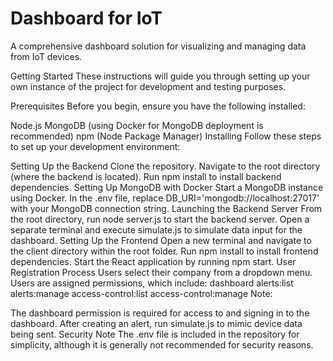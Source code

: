 <h1>Dashboard for IoT</h1>
A comprehensive dashboard solution for visualizing and managing data from IoT devices.

Getting Started
These instructions will guide you through setting up your own instance of the project for development and testing purposes.

Prerequisites
Before you begin, ensure you have the following installed:

Node.js
MongoDB (using Docker for MongoDB deployment is recommended)
npm (Node Package Manager)
Installing
Follow these steps to set up your development environment:

Setting Up the Backend
Clone the repository.
Navigate to the root directory (where the backend is located).
Run npm install to install backend dependencies.
Setting Up MongoDB with Docker
Start a MongoDB instance using Docker.
In the .env file, replace DB_URI='mongodb://localhost:27017' with your MongoDB connection string.
Launching the Backend Server
From the root directory, run node server.js to start the backend server.
Open a separate terminal and execute simulate.js to simulate data input for the dashboard.
Setting Up the Frontend
Open a new terminal and navigate to the client directory within the root folder.
Run npm install to install frontend dependencies.
Start the React application by running npm start.
User Registration Process
Users select their company from a dropdown menu.
Users are assigned permissions, which include:
dashboard
alerts:list
alerts:manage
access-control:list
access-control:manage
Note:

The dashboard permission is required for access to and signing in to the dashboard.
After creating an alert, run simulate.js to mimic device data being sent.
Security Note
The .env file is included in the repository for simplicity, although it is generally not recommended for security reasons.
